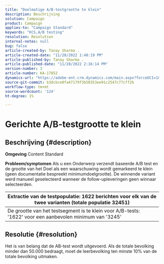 ```yaml
---
title: "Doelmatige A/B-testgrootte te klein"
description: Beschrijving
solution: Campaign
product: Campaign
applies-to: "Campaign Standard"
keywords: "KCS,A/B testing"
resolution: Resolution
internal-notes: null
bug: false
article-created-by: Tanay Sharma .
article-created-date: "11/28/2022 1:48:19 PM"
article-published-by: Tanay Sharma .
article-published-date: "11/28/2022 2:16:14 PM"
version-number: 3
article-number: KA-17852
dynamics-url: "https://adobe-ent.crm.dynamics.com/main.aspx?forceUCI=1&pagetype=entityrecord&etn=knowledgearticle&id=aa5e4c4d-236f-ed11-9562-6045bd006239"
source-git-commit: b3dcbce0fa47179f3b50353ee91c2547c77cff2b
workflow-type: tm+mt
source-wordcount: '124'
ht-degree: 1%

---
```


# Gerichte A/B-testgrootte te klein

## Beschrijving {#description}

<b>Omgeving</b>
Content Standard


<b>Probleem/symptomen</b>
Als u een Onderwerp verzendt baseerde A/B test en de grootte van het Doel als een waarschuwing wordt gemarkeerd te klein (geen documentatie bespreekt minimumdoelgrootte). De winnende variant werd manueel geselecteerd wanneer de follow-upleveringen geen winnaar selecteerden.




| Extractie van de testpopulatie: 1622 berichten voor elk van de twee varianten (totale populatie 32451) |
| --- |
| De grootte van het testsegment is te klein voor A/B-tests: &#39;1622&#39; voor een aanbevolen minimum van &#39;3245&#39; |



## Resolutie {#resolution}


Het is van belang dat de AB-test wordt uitgevoerd. Als de totale bevolking minder dan 50.000 bedraagt, moet de leerbevolking ten minste 10% van de totale bevolking uitmaken.
